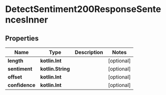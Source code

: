 
# DetectSentiment200ResponseSentencesInner

## Properties
| Name | Type | Description | Notes |
| ------------ | ------------- | ------------- | ------------- |
| **length** | **kotlin.Int** |  |  [optional] |
| **sentiment** | **kotlin.String** |  |  [optional] |
| **offset** | **kotlin.Int** |  |  [optional] |
| **confidence** | **kotlin.Int** |  |  [optional] |



